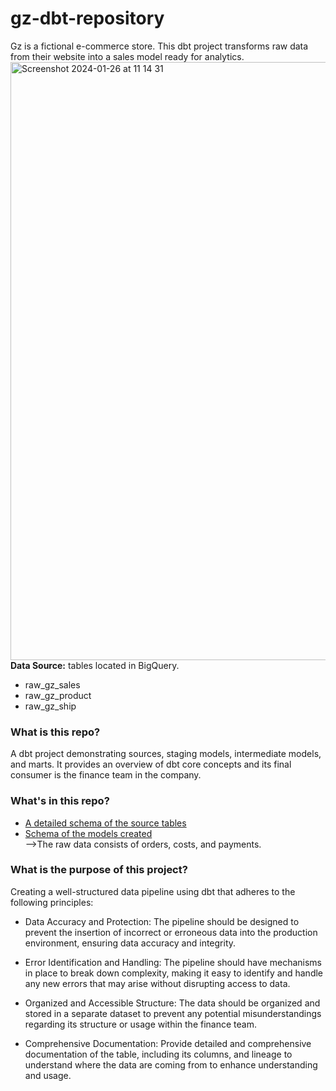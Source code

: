 # gz-dbt-repository
Gz is a fictional e-commerce store. This dbt project transforms raw data from their website into a sales model ready for analytics. 
<img width="957" alt="Screenshot 2024-01-26 at 11 14 31" src="https://github.com/larixgomex/gz-dbt-repository/assets/126865773/dc180169-d9d7-49ff-958f-45a44de6387b">  
**Data Source:** tables located in BigQuery.
* raw_gz_sales 
* raw_gz_product 
* raw_gz_ship
### What is this repo?
A dbt project demonstrating sources, staging models, intermediate models, and marts. It provides an overview of dbt core concepts and its final consumer is the finance team in the company.

### What's in this repo?
- [A detailed schema of the source tables](https://github.com/larixgomex/gz-dbt-repository/blob/main/models/schema.yml)
- [Schema of the models created](https://github.com/larixgomex/gz-dbt-repository/blob/main/models/intermediate/schema.yml)  
⟶The raw data consists of orders, costs, and payments.  

### What is the purpose of this project?
Creating a well-structured data pipeline using dbt that adheres to the following principles:
- Data Accuracy and Protection: The pipeline should be designed to prevent the insertion of incorrect or erroneous data into the production environment, ensuring data accuracy and integrity.  

- Error Identification and Handling: The pipeline should have mechanisms in place to break down complexity, making it easy to identify and handle any new errors that may arise without disrupting access to data.

- Organized and Accessible Structure: The data should be organized and stored in a separate dataset to prevent any potential misunderstandings regarding its structure or usage within the finance team.

- Comprehensive Documentation: Provide detailed and comprehensive documentation of the table, including its columns, and lineage to understand where the data are coming from to enhance understanding and usage.

  
